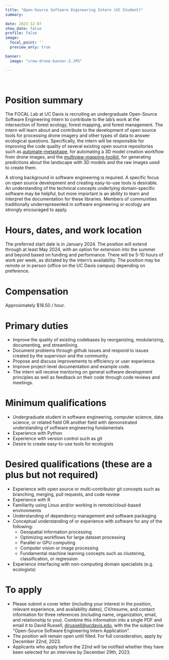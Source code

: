 ```yaml
---
title: "Open-Source Software Engineering Intern (UC Student)"
summary:

date: 2023-12-07
show_date: false
profile: false
image:
  focal_point: ''
  preview_only: true

banner:
  image: "crew-drone-banner-2.JPG"

---
```


<br>

# Position summary
The FOCAL Lab at UC Davis is recruiting an undergraduate Open-Source Software Engineering Intern to contribute to the lab’s work at the intersection of forest ecology, forest mapping, and forest management. The intern will learn about and contribute to the development of open source tools for processing drone imagery and other types of data to answer ecological questions. Specifically, the intern will be responsible for improving the code quality of several existing open source repositories such as [automate-metashape](https://github.com/open-forest-observatory/automate-metashape), for automating a 3D model creation workflow from drone images, and the [multiview-mapping-toolkit](https://github.com/open-forest-observatory/multiview-mapping-toolkit), for generating predictions about the landscape with 3D models and the raw images used to create them. 

A strong background in software engineering is required. A specific focus on open source development and creating easy-to-use tools is desirable. An understanding of the technical concepts underlying domain-specific software may be helpful, but more important is an ability to learn and interpret the documentation for these libraries. Members of communities traditionally underrepresented in software engineering or ecology are strongly encouraged to apply. 

# Hours, dates, and work location
The preferred start date is in January 2024. The position will extend through at least May 2024, with an option for extension into the summer and beyond based on funding and performance. There will be 5-10 hours of work per week, as dictated by the intern’s availability. The position may be remote or in person (office on the UC Davis campus) depending on preference.

# Compensation
Approximately $18.50 / hour.

# Primary duties
* Improve the quality of existing codebases by reorganizing, modularizing, documenting, and streamlining.
* Document problems through github issues and respond to issues created by the supervisor and the community.
* Propose and discuss improvements to efficiency or user experience.
* Improve project-level documentation and example code.
* The intern will receive mentoring on general software development principles as well as feedback on their code through code reviews and meetings.

# Minimum qualifications
* Undergraduate student in software engineering, computer science, data science, or related field OR another field with demonstrated understanding of software engineering fundamentals
* Experience with Python
* Experience with version control such as git
* Desire to create easy-to-use tools for ecologists

# Desired qualifications (these are a plus but not required)
* Experience with open source or multi-contributor git concepts such as branching, merging, pull requests, and code review
* Experience with R
* Familiarity using Linux and/or working in remote/cloud-based environments
* Understanding of dependency management and software packaging
* Conceptual understanding of or experience with software for any of the following:
  * Geospatial information processing
  * Optimizing workflows for large dataset processing
  * Parallel or GPU computing
  * Computer vision or image processing
  * Fundamental machine learning concepts such as clustering, classification, or regression
* Experience interfacing with non-computing domain specialists (e.g. ecologists)

# To apply
* Please submit a cover letter (including your interest in the position, relevant experience, and availability dates), CV/resume, and contact information for three references (including name, organization, email, and relationship to you). Combine this information into a single PDF and email it to David Russell, [djrussell@ucdavis.edu](mailto:djrussell@ucdavis.edu), with the the subject line "Open-Source Software Engineering Intern Application".
* The position will remain open until filled. For full consideration, apply by December 22nd, 2023.
* Applicants who apply before the 22nd will be notified whether they have been selected for an interview by December 29th, 2023.
